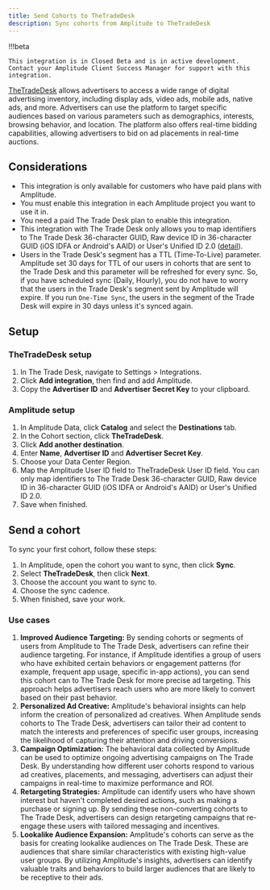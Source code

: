 ```yaml
---
title: Send Cohorts to TheTradeDesk
description: Sync cohorts from Amplitude to TheTradeDesk
---
```


!!!beta

    This integration is in Closed Beta and is in active development. Contact your Amplitude Client Success Manager for support with this integration. 

[TheTradeDesk](https://www.thetradedesk.com/us) allows advertisers to access a wide range of digital advertising inventory, including display ads, video ads, mobile ads, native ads, and more. Advertisers can use the platform to target specific audiences based on various parameters such as demographics, interests, browsing behavior, and location. The platform also offers real-time bidding capabilities, allowing advertisers to bid on ad placements in real-time auctions.

## Considerations

- This integration is only available for customers who have paid plans with Amplitude.
- You must enable this integration in each Amplitude project you want to use it in.
- You need a paid The Trade Desk plan to enable this integration.
- This integration with The Trade Desk only allows you to map identifiers to The Trade Desk 36-character GUID, Raw device ID in 36-character GUID (iOS IDFA or Android's AAID) or User's Unified ID 2.0 ([detail](https://partner.thetradedesk.com/v3/portal/data/doc/UnifiedIDs)).
- Users in the Trade Desk's segment has a TTL (Time-To-Live) parameter. Amplitude set 30 days for TTL of our users in cohorts that are sent to the Trade Desk and this parameter will be refreshed for every sync. So, if you have scheduled sync (Daily, Hourly), you do not have to worry that the users in the Trade Desk's segment sent by Amplitude will expire. If you run `One-Time Sync`, the users in the segment of the Trade Desk will expire in 30 days unless it's synced again.

## Setup

### TheTradeDesk setup

1. In The Trade Desk, navigate to Settings > Integrations.
2. Click **Add integration**, then find and add Amplitude.
3. Copy the **Advertiser ID** and **Advertiser Secret Key** to your clipboard.

### Amplitude setup

1. In Amplitude Data, click **Catalog** and select the **Destinations** tab.
2. In the Cohort section, click **TheTradeDesk**.
3. Click **Add another destination**.
4. Enter **Name**, **Advertiser ID** and **Advertiser Secret Key**.
5. Choose your Data Center Region.
6. Map the Amplitude User ID field to TheTradeDesk User ID field. You can only map identifiers to The Trade Desk 36-character GUID, Raw device ID in 36-character GUID (iOS IDFA or Android's AAID) or User's Unified ID 2.0.
7. Save when finished.

## Send a cohort

To sync your first cohort, follow these steps:

1. In Amplitude, open the cohort you want to sync, then click **Sync**.
2. Select **TheTradeDesk**, then click **Next**.
3. Choose the account you want to sync to.
4. Choose the sync cadence.
5. When finished, save your work.

### Use cases

1. **Improved Audience Targeting:** By sending cohorts or segments of users from Amplitude to The Trade Desk, advertisers can refine their audience targeting. For instance, if Amplitude identifies a group of users who have exhibited certain behaviors or engagement patterns (for example, frequent app usage, specific in-app actions), you can send this cohort can to The Trade Desk for more precise ad targeting. This approach helps advertisers reach users who are more likely to convert based on their past behavior.
2. **Personalized Ad Creative:** Amplitude's behavioral insights can help inform the creation of personalized ad creatives. When Amplitude sends cohorts to The Trade Desk, advertisers can tailor their ad content to match the interests and preferences of specific user groups, increasing the likelihood of capturing their attention and driving conversions.
3. **Campaign Optimization:** The behavioral data collected by Amplitude can be used to optimize ongoing advertising campaigns on The Trade Desk. By understanding how different user cohorts respond to various ad creatives, placements, and messaging, advertisers can adjust their campaigns in real-time to maximize performance and ROI.
4. **Retargeting Strategies:** Amplitude can identify users who have shown interest but haven't completed desired actions, such as making a purchase or signing up. By sending these non-converting cohorts to The Trade Desk, advertisers can design retargeting campaigns that re-engage these users with tailored messaging and incentives.
5. **Lookalike Audience Expansion:** Amplitude's cohorts can serve as the basis for creating lookalike audiences on The Trade Desk. These are audiences that share similar characteristics with existing high-value user groups. By utilizing Amplitude's insights, advertisers can identify valuable traits and behaviors to build larger audiences that are likely to be receptive to their ads.
